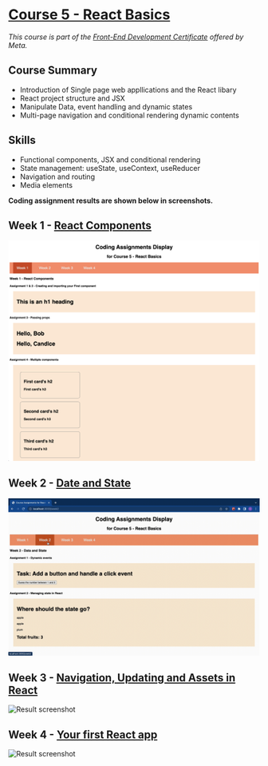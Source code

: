 # [Course 5 - React Basics](https://www.coursera.org/learn/react-basics/)

_This course is part of the [Front-End Development Certificate](https://www.coursera.org/professional-certificates/meta-front-end-developer) offered by Meta._

## Course Summary

- Introduction of Single page web appllications and the React libary
- React project structure and JSX
- Manipulate Data, event handling and dynamic states
- Multi-page navigation and conditional rendering dynamic contents

## Skills

- Functional components, JSX and conditional rendering
- State management: useState, useContext, useReducer
- Navigation and routing
- Media elements

**Coding assignment results are shown below in screenshots.**

## Week 1 - [React Components]()

![Result screenshot](./screenshots/week1.png)

## Week 2 - [Date and State]()

![Result screenshot](./screenshots/week2.gif)

## Week 3 - [Navigation, Updating and Assets in React]()

![Result screenshot](./screenshots/week3.gif)

## Week 4 - [Your first React app]()

![Result screenshot](./screenshots/week4.gif)
